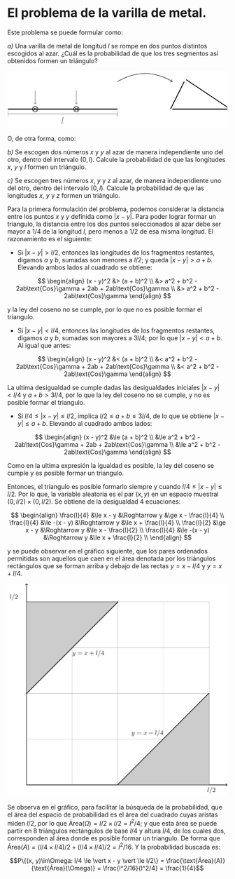 # El problema de la varilla de metal.

Este problema se puede formular como:

_a)_ Una varilla de metal de longitud $l$ se rompe en dos puntos distintos escogidos al azar. ¿Cuál es la probabilidad de que los tres segmentos ası́ obtenidos formen un triángulo?

![Problema del Triangulo](e01-PE_files/figure-html/unnamed-chunk-1-1.png)

O, de otra forma, como: 

_b)_ Se escogen dos números $x$ y $y$ al azar de manera independiente uno del otro, dentro del intervalo $(0, l)$. Calcule la probabilidad de que las longitudes $x$, $y$ y $l$ formen un triángulo.

_c)_ Se escogen tres números $x$, $y$ y $z$ al azar, de manera independiente uno del otro, dentro del intervalo $(0, l)$. Calcule la probabilidad de que las longitudes $x$, $y$ y $z$ formen un triángulo.

Para la primera formulación del problema, podemos considerar la distancia entre los puntos $x$ y $y$ definida como $\vert x - y \vert$. Para poder lograr formar un triangulo, la distancia entre los dos puntos seleccionados al azar debe ser mayor a $1/4$ de la longitud $l$, pero menos a $1/2$ de esa misma longitud. El razonamiento es el siguiente:

* Si $\vert x - y \vert > l/2$, entonces las longitudes de los fragmentos restantes, digamos $a$ y $b$, sumadas son menores a $l/2$; y queda $\vert x - y \vert > a + b$. Elevando ambos lados al cuadrado se obtiene:

 $$
 \begin{align}
     (x - y)^2 &> (a + b)^2 \\
         &> a^2 + b^2 - 2ab\text{Cos}\gamma + 2ab + 2ab\text{Cos}\gamma \\
         &> a^2 + b^2 - 2ab\text{Cos}\gamma
 \end{align}
 $$

 y la ley del coseno no se cumple, por lo que no es posible formar el triangulo. 

* Si $\vert x - y \vert < l/4$, entonces las longitudes de los fragmentos restantes, digamos $a$ y $b$, sumadas son mayores a $3l/4$; por lo que $\vert x - y \vert < a + b$. Al igual que antes:

 $$
 \begin{align}
     (x - y)^2 &< (a + b)^2 \\
         &< a^2 + b^2 - 2ab\text{Cos}\gamma + 2ab + 2ab\text{Cos}\gamma \\
         &< a^2 + b^2 - 2ab\text{Cos}\gamma
 \end{align}
 $$

 La ultima desigualdad se cumple dadas las desigualdades iniciales $\vert x - y \vert < l/4$ y $a + b > 3l/4$, por lo que la ley del coseno no se cumple, y no es posible formar el triangulo.

* Si $l/4 \le \vert x - y \vert \le l/2$, implica $l/2 \le a + b \le 3l/4$, de lo que se obtiene $\vert x - y \vert \le a + b$. Elevando al cuadrado ambos lados:
 
 $$
 \begin{align}
     (x - y)^2 &\le (a + b)^2 \\
         &\le a^2 + b^2 - 2ab\text{Cos}\gamma + 2ab + 2ab\text{Cos}\gamma \\
         &\le a^2 + b^2 - 2ab\text{Cos}\gamma
 \end{align}
 $$

 Como en la ultima expresión la igualdad es posible, la ley del coseno se cumple y es posible formar un triangulo.

Entonces, el triangulo es posible formarlo siempre y cuando $l/4 \le \vert x - y \vert \le l/2$. Por lo que, la variable aleatoria es el par $(x, y)$ en un espacio muestral $(0, l/2)\times(0, l/2)$. Se obtiene de la desigualdad 4 ecuaciones:

$$
\begin{align}
    \frac{l}{4} &\le x - y &\Roghtarrow y &\ge x - \frac{l}{4} \\
    \frac{l}{4} &\le -(x - y) &\Roghtarrow y &\le x + \frac{l}{4} \\
    \frac{l}{2} &\ge x - y &\Roghtarrow y &\le x - \frac{l}{2} \\
    \frac{l}{4} &\le -(x - y) &\Roghtarrow y &\le x + \frac{l}{2} \\
\end{align}
$$

y se puede observar en el gráfico siguiente, que los pares ordenados permitidas son aquellos que caen en el área denotada por los triángulos rectángulos que se forman arriba y debajo de las rectas $y = x - l/4$ y $y= x + l/4$. 

![](e01-PE_files/figure-html/unnamed-chunk-2-1.png)<!-- -->

Se observa en el gráfico, para facilitar la búsqueda de la probabilidad, que el área del espacio de probabilidad es el área del cuadrado cuyas aristas miden $l/2$, por lo que $\text{Área}(\Omega) = l/2 \times l/2 = l^2/4$; y que esta área se puede partir en 8 triángulos rectángulos de base $l/4$ y altura $l/4$, de los cuales dos, corresponden al área donde es posible formar un triangulo. De forma que $\text{Área}(A) = (l/4 \times l/4)/2 + (l/4 \times l/4)/2 = l^2/16$. Y la probabilidad buscada es:

$$P\{(x, y)\in\Omega: l/4 \le \vert x - y \vert \le l/2\} = \frac{\text{Área}(A)}{\text{Área}(\Omega)} = \frac{l^2/16}{l^2/4} = \frac{1}{4}$$

<!---rmarkdown::render("Tarea-1-Prob-Stat-2022.Rmd", "rdocx_document")--->
<!---rmarkdown::render("Tarea-1-Prob-Stat-2022.Rmd", "pdf_document")--->
